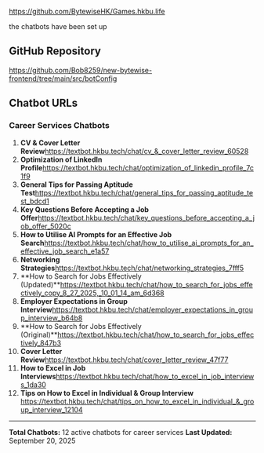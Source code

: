 https://github.com/BytewiseHK/Games.hkbu.life

the chatbots have been set up

## GitHub Repository

https://github.com/Bob8259/new-bytewise-frontend/tree/main/src/botConfig

## Chatbot URLs

### Career Services Chatbots

1. **CV & Cover Letter Review**https://textbot.hkbu.tech/chat/cv_&_cover_letter_review_60528
2. **Optimization of LinkedIn Profile**https://textbot.hkbu.tech/chat/optimization_of_linkedin_profile_7c1f9
3. **General Tips for Passing Aptitude Test**https://textbot.hkbu.tech/chat/general_tips_for_passing_aptitude_test_bdcd1
4. **Key Questions Before Accepting a Job Offer**https://textbot.hkbu.tech/chat/key_questions_before_accepting_a_job_offer_5020c
5. **How to Utilise AI Prompts for an Effective Job Search**https://textbot.hkbu.tech/chat/how_to_utilise_ai_prompts_for_an_effective_job_search_e1a57
6. **Networking Strategies**https://textbot.hkbu.tech/chat/networking_strategies_7fff5
7. **How to Search for Jobs Effectively (Updated)**https://textbot.hkbu.tech/chat/how_to_search_for_jobs_effectively_copy_8_27_2025,_10_01_14_am_6d368
8. **Employer Expectations in Group Interview**https://textbot.hkbu.tech/chat/employer_expectations_in_group_interview_b64b8
9. **How to Search for Jobs Effectively (Original)**https://textbot.hkbu.tech/chat/how_to_search_for_jobs_effectively_847b3
10. **Cover Letter Review**https://textbot.hkbu.tech/chat/cover_letter_review_47f77
11. **How to Excel in Job Interviews**https://textbot.hkbu.tech/chat/how_to_excel_in_job_interviews_1da30
12. **Tips on How to Excel in Individual & Group Interview**
    https://textbot.hkbu.tech/chat/tips_on_how_to_excel_in_individual_&_group_interview_12104

---

**Total Chatbots:** 12 active chatbots for career services
**Last Updated:** September 20, 2025
